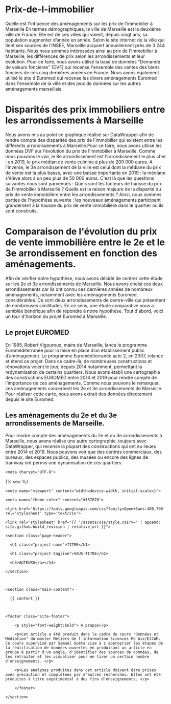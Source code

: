 # Prix-de-l-immobilier 
Quelle est l'influence des aménagements sur les prix de l'immobilier à Marseille
En termes démographiques, la ville de Marseille est la deuxième ville de France. Elle est de ces villes qui voient, depuis vingt ans, sa population augmenter d’année en année. Selon le site internet de la ville qui tient ses sources de l’INSEE, Marseille acquiert annuellement près de 3 244 habitants. Nous nous sommes intéressées ainsi au prix de l'immobilier à Marseille, les différences de prix selon les arrondissements et leur évolution. Pour ce faire, nous avons utilisé la base de données "Demande de valeurs foncières" (DVF) qui recense l'ensemble des ventes des biens fonciers de ces cinq dernières années en France. Nous avons également utilisé le site d'Euromed qui recense les divers aménagements Euromed dans l'ensemble de la ville et des jeux de données sur les autres aménagements marseillais. 
# Disparités des prix immobiliers entre les arrondissements à Marseille
Nous avons mis au point ce graphique réalisé sur DataWrapper afin de rendre compte des disparités des prix de l'immobilier qui existent entre les différents arrondissements à Marseille.Pour ce faire, nous avons utilisé les données DVF sur l'évolution du prix de l'immobilier à Marseille. Comme nous pouvons le voir, le 8e arrondissement est l'arrondissement le plus cher : en 2019, le prix médian de vente culmine à plus de 200 000 euros. A l'inverse, le 3e arrondissement de la ville est celui dont la médiane du prix de vente est la plus basse, avec une baisse importante en 2019 : la médiane s'élève alors à un peu plus de 50 000 euros. 
C'est là que les questions suivantes nous sont parvenues : Quels sont les facteurs de hausse du prix de l'immobilier à Marseille ? Quelle est la raison majeure de la disparité du prix de vente immobilière entre les arrondissements ? 
Ainsi, nous sommes parties de l'hypothèse suivante : les nouveaux aménagements participent grandement à la hausse du prix de vente immobilière dans le quartier où ils sont construits. 
# Comparaison de l'évolution du prix de vente immobilière entre le 2e et le 3e arrondissement en fonction des aménagements. 
Afin de vérifier notre hypothèse, nous avons décidé de centrer cette étude sur les 2e et 3e arrondissements de Marseille. Nous avons choisi ces deux arrondissements car ils ont connu ces dernières années de nombreux aménagements, notamment avec les aménagements Euromed, considérables. Ce sont deux arrondissements de centre-ville qui présentent de nombreuses similitudes. En ce sens, une étude comparative nous a semblée bénéfique afin de répondre à notre hypothèse. Tout d'abord, voici un tour d'horizon du projet Euromed à Marseille. 
## Le projet EUROMED 
En 1995, Robert Vigouroux, maire de Marseille, lance le programme Euroméditerranée pour la mise en place d’un établissement public d’aménagement. Le programme Euroméditerranée acte 2, en 2007, relance et étend ce projet. Dans ce cadre-là, de nombreuses constructions et rénovations voient le jour, depuis 2014 notamment, permettant la redynamisation de certains quartiers. 
Nous avons établi une cartographie des constructions EUROMED entre 2014 et 2019 pour rendre compte de l'importance de ces aménagements. Comme nous pouvons le remarquer, ces aménagements concernent les 2e et 3e arrondissements de Marseille. Pour réaliser cette carte, nous avons extrait des données directement depuis le site Euromed. 
## Les aménagements du 2e et du 3e arrondissements de Marseille. 
Pour rendre compte des aménagements du 2e et du 3e arrondissements à Marseille, nous avons réalisé une autre cartographie, toujours avec DataWrapper, qui recense la plupart des constructions qui ont eu lieues entre 2014 et 2019. Nous pouvons voir que des centres commerciaux, des bureaux, des espaces publics, des musées ou encore des lignes de tramway ont permis une dynamisation de ces quartiers. 

<!DOCTYPE html>

<html lang="{{ site.lang | default: "fr-FR" }}">

  <head>

    <meta charset="UTF-8">



{% seo %}

    <meta name="viewport" content="width=device-width, initial-scale=1">

    <meta name="theme-color" content="#157878">

    <link href='https://fonts.googleapis.com/css?family=Open+Sans:400,700' rel='stylesheet' type='text/css'>

    <link rel="stylesheet" href="{{ '/assets/css/style.css?v=' | append: site.github.build_revision | relative_url }}">

  </head>

  <body>

    <section class="page-header">

      <h1 class="project-name">TITRE</h1>

      <h1 class="project-tagline">SOUS-TITRE</h2>

      <h3>AUTEURS</a></h3>

    </section>



    <section class="main-content">

      {{ content }}

									

    <footer class="site-footer">

	    <p style="font-weight:bold"> A propos</p>

	    <p>Cet article a été produit dans le cadre du cours "Données et Médiation" du master Métiers de l'information Sciences Po Aix/EJCAM. Ce cours supervisé par Samuel Goëta vise à s'approprier les étapes de la réutilisation de données ouvertes en produisant un article en groupe à partir d'un angle, d'identifier des sources de données, de les retraiter et les visualiser pour en tirer un certain nombre d'enseignements. </p>

	    <p>Les analyses produites dans cet article doivent être prises avec précaution et complétées par d'autres recherches. Elles ont été produites à titre expérimental à des fins d'enseignements. </p>

	    </footer>

    </section>



  </body>

</html>
